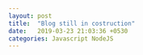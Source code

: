 ```yaml
---
layout: post
title:  "Blog still in costruction"
date:   2019-03-23 21:03:36 +0530
categories: Javascript NodeJS
---
```

